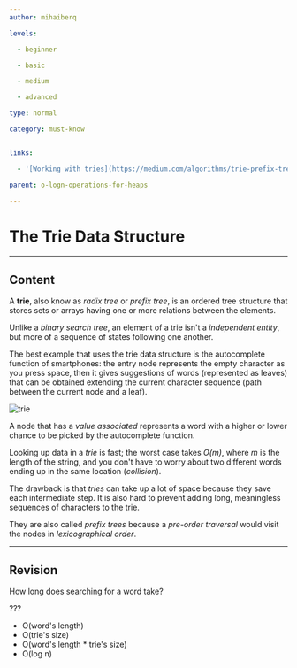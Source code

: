 ```yaml
---
author: mihaiberq

levels:

  - beginner

  - basic

  - medium

  - advanced

type: normal

category: must-know


links:

  - '[Working with tries](https://medium.com/algorithms/trie-prefix-tree-algorithm-ee7ab3fe3413){website}'

parent: o-logn-operations-for-heaps

---
```


# The Trie Data Structure

---
## Content

A **trie**, also know as *radix tree* or *prefix tree*, is an ordered tree structure that stores sets or arrays having one or more relations between the elements.

Unlike a *binary search tree*, an element of a trie isn't a *independent entity*, but more of a sequence of states following one another.

The best example that uses the trie data structure is the autocomplete function of smartphones: the entry node represents the empty character as you press space, then it gives suggestions of words (represented as leaves) that can be obtained extending the current character sequence (path between the current node and a leaf).

![trie](%3Csvg%20width%3D%22100%25%22%20height%3D%22auto%22%20viewBox%3D%220%200%20700%20500%22%20xmlns%3D%22http%3A%2F%2Fwww.w3.org%2F2000%2Fsvg%22%3E%3Ctitle%3EArtboard%3C%2Ftitle%3E%3Cg%20fill%3D%22none%22%20fill-rule%3D%22evenodd%22%3E%3Cpath%20d%3D%22M350%2085c19.329966%200%2035-15.6700338%2035-35%200-6.7781994-1.926799-13.1063707-5.262556-18.4666731C373.560339%2021.6072003%20362.551767%2015%20350%2015c-19.329966%200-35%2015.6700338-35%2035s15.670034%2035%2035%2035zM210%20185c19.329966%200%2035-15.670034%2035-35%200-6.778199-1.926799-13.106371-5.262556-18.466673C233.560339%20121.6072%20222.551767%20115%20210%20115c-19.329966%200-35%2015.670034-35%2035s15.670034%2035%2035%2035z%22%20stroke%3D%22currentColor%22%20stroke-width%3D%222%22%2F%3E%3Cpath%20d%3D%22M490%20185c19.329966%200%2035-15.670034%2035-35%200-6.778199-1.926799-13.106371-5.262556-18.466673C513.560339%20121.6072%20502.551767%20115%20490%20115c-19.329966%200-35%2015.670034-35%2035s15.670034%2035%2035%2035z%22%20stroke%3D%22currentColor%22%20stroke-width%3D%222%22%20fill%3D%22%23FFF%22%2F%3E%3Ctext%20font-family%3D%22RobotoMono-Light%2C%20Roboto%20Mono%22%20font-size%3D%2240%22%20font-weight%3D%22300%22%20fill%3D%22currentColor%22%3E%3Ctspan%20x%3D%22477.998047%22%20y%3D%22166%22%3EI%3C%2Ftspan%3E%3C%2Ftext%3E%3Cpath%20d%3D%22M350%20185c19.329966%200%2035-15.670034%2035-35%200-6.778199-1.926799-13.106371-5.262556-18.466673C373.560339%20121.6072%20362.551767%20115%20350%20115c-19.329966%200-35%2015.670034-35%2035s15.670034%2035%2035%2035z%22%20stroke%3D%22currentColor%22%20stroke-width%3D%222%22%2F%3E%3Ctext%20font-family%3D%22RobotoMono-Light%2C%20Roboto%20Mono%22%20font-size%3D%2240%22%20font-weight%3D%22300%22%20fill%3D%22currentColor%22%3E%3Ctspan%20x%3D%22337.998047%22%20y%3D%22161%22%3Ec%3C%2Ftspan%3E%3C%2Ftext%3E%3Ctext%20font-family%3D%22RobotoMono-Light%2C%20Roboto%20Mono%22%20font-size%3D%2240%22%20font-weight%3D%22300%22%20fill%3D%22currentColor%22%3E%3Ctspan%20x%3D%22197.998047%22%20y%3D%22166%22%3EA%3C%2Ftspan%3E%3C%2Ftext%3E%3Cpath%20d%3D%22M140%20285c19.329966%200%2035-15.670034%2035-35%200-6.778199-1.926799-13.106371-5.262556-18.466673C163.560339%20221.6072%20152.551767%20215%20140%20215c-19.329966%200-35%2015.670034-35%2035s15.670034%2035%2035%2035z%22%20stroke%3D%22currentColor%22%20stroke-width%3D%222%22%2F%3E%3Ctext%20font-family%3D%22RobotoMono-Light%2C%20Roboto%20Mono%22%20font-size%3D%2240%22%20font-weight%3D%22300%22%20fill%3D%22currentColor%22%3E%3Ctspan%20x%3D%22115.996094%22%20y%3D%22266%22%3EAd%3C%2Ftspan%3E%3C%2Ftext%3E%3Cpath%20d%3D%22M280%20285c19.329966%200%2035-15.670034%2035-35%200-6.778199-1.926799-13.106371-5.262556-18.466673C303.560339%20221.6072%20292.551767%20215%20280%20215c-19.329966%200-35%2015.670034-35%2035s15.670034%2035%2035%2035z%22%20stroke%3D%22currentColor%22%20stroke-width%3D%222%22%2F%3E%3Ctext%20font-family%3D%22RobotoMono-Light%2C%20Roboto%20Mono%22%20font-size%3D%2240%22%20font-weight%3D%22300%22%20fill%3D%22currentColor%22%3E%3Ctspan%20x%3D%22255.996094%22%20y%3D%22261%22%3Eca%3C%2Ftspan%3E%3C%2Ftext%3E%3Cpath%20d%3D%22M350%20385c19.329966%200%2035-15.670034%2035-35%200-6.778199-1.926799-13.106371-5.262556-18.466673C373.560339%20321.6072%20362.551767%20315%20350%20315c-19.329966%200-35%2015.670034-35%2035s15.670034%2035%2035%2035z%22%20stroke%3D%22currentColor%22%20stroke-width%3D%222%22%20fill%3D%22%23FFF%22%2F%3E%3Ctext%20font-family%3D%22RobotoMono-Light%2C%20Roboto%20Mono%22%20font-size%3D%2238%22%20font-weight%3D%22300%22%20fill%3D%22currentColor%22%3E%3Ctspan%20x%3D%22315.794434%22%20y%3D%22360%22%3Ecat%3C%2Ftspan%3E%3C%2Ftext%3E%3Cpath%20d%3D%22M210%20385c19.329966%200%2035-15.670034%2035-35%200-6.778199-1.926799-13.106371-5.262556-18.466673C233.560339%20321.6072%20222.551767%20315%20210%20315c-19.329966%200-35%2015.670034-35%2035s15.670034%2035%2035%2035z%22%20stroke%3D%22currentColor%22%20stroke-width%3D%222%22%20fill%3D%22%23FFF%22%2F%3E%3Ctext%20font-family%3D%22RobotoMono-Light%2C%20Roboto%20Mono%22%20font-size%3D%2238%22%20font-weight%3D%22300%22%20fill%3D%22currentColor%22%3E%3Ctspan%20x%3D%22175.794434%22%20y%3D%22360%22%3Ecar%3C%2Ftspan%3E%3C%2Ftext%3E%3Cpath%20d%3D%22M280%20485c19.329966%200%2035-15.670034%2035-35%200-6.778199-1.926799-13.106371-5.262556-18.466673C303.560339%20421.6072%20292.551767%20415%20280%20415c-19.329966%200-35%2015.670034-35%2035s15.670034%2035%2035%2035z%22%20stroke%3D%22currentColor%22%20stroke-width%3D%222%22%20fill%3D%22%23FFF%22%2F%3E%3Ctext%20font-family%3D%22RobotoMono-Light%2C%20Roboto%20Mono%22%20font-size%3D%2229%22%20font-weight%3D%22300%22%20fill%3D%22currentColor%22%3E%3Ctspan%20x%3D%22245.194336%22%20y%3D%22458%22%3Ecars%3C%2Ftspan%3E%3C%2Ftext%3E%3Cpath%20d%3D%22M140%20485c19.329966%200%2035-15.670034%2035-35%200-6.778199-1.926799-13.106371-5.262556-18.466673C163.560339%20421.6072%20152.551767%20415%20140%20415c-19.329966%200-35%2015.670034-35%2035s15.670034%2035%2035%2035z%22%20stroke%3D%22currentColor%22%20stroke-width%3D%222%22%20fill%3D%22%23FFF%22%2F%3E%3Ctext%20font-family%3D%22RobotoMono-Light%2C%20Roboto%20Mono%22%20font-size%3D%2229%22%20font-weight%3D%22300%22%20fill%3D%22currentColor%22%3E%3Ctspan%20x%3D%22105.194336%22%20y%3D%22458%22%3Ecare%3C%2Ftspan%3E%3C%2Ftext%3E%3Ctext%20font-family%3D%22RobotoMono-Light%2C%20Roboto%20Mono%22%20font-size%3D%2240%22%20font-weight%3D%22300%22%20fill%3D%22currentColor%22%3E%3Ctspan%20x%3D%22337.998047%22%20y%3D%2266%22%3E_%3C%2Ftspan%3E%3C%2Ftext%3E%3Cpath%20d%3D%22M325.27056%2075.9005944l-93.305402%2046.2707536m143.680216-46.4627484l89.005263%2049.5755164M350.677448%2085.3023895l.200744%2030.2308945%22%20stroke%3D%22currentColor%22%20stroke-width%3D%222%22%2F%3E%3Ctext%20font-family%3D%22RobotoMono-Light%2C%20Roboto%20Mono%22%20font-size%3D%2240%22%20font-weight%3D%22300%22%20fill%3D%22currentColor%22%3E%3Ctspan%20x%3D%22260.498047%22%20y%3D%2292%22%3EA%3C%2Ftspan%3E%3C%2Ftext%3E%3Ctext%20font-family%3D%22RobotoMono-Light%2C%20Roboto%20Mono%22%20font-size%3D%2240%22%20font-weight%3D%22300%22%20fill%3D%22currentColor%22%3E%3Ctspan%20x%3D%22325.498047%22%20y%3D%22110%22%3Ec%3C%2Ftspan%3E%3C%2Ftext%3E%3Ctext%20font-family%3D%22RobotoMono-Light%2C%20Roboto%20Mono%22%20font-size%3D%2240%22%20font-weight%3D%22300%22%20fill%3D%22currentColor%22%3E%3Ctspan%20x%3D%22415.498047%22%20y%3D%2292%22%3EI%3C%2Ftspan%3E%3C%2Ftext%3E%3Ctext%20font-family%3D%22RobotoMono-Light%2C%20Roboto%20Mono%22%20font-size%3D%2240%22%20font-weight%3D%22300%22%20fill%3D%22currentColor%22%3E%3Ctspan%20x%3D%22537.496094%22%20y%3D%22170%22%3E50%3C%2Ftspan%3E%3C%2Ftext%3E%3Cpath%20d%3D%22M185%20175l-45%2040%22%20stroke%3D%22currentColor%22%20stroke-width%3D%222%22%2F%3E%3Ctext%20font-family%3D%22RobotoMono-Light%2C%20Roboto%20Mono%22%20font-size%3D%2240%22%20font-weight%3D%22300%22%20fill%3D%22currentColor%22%3E%3Ctspan%20x%3D%22140.498047%22%20y%3D%22192%22%3Ed%3C%2Ftspan%3E%3C%2Ftext%3E%3Cpath%20d%3D%22M325%20175l-44%2040%22%20stroke%3D%22currentColor%22%20stroke-width%3D%222%22%2F%3E%3Ctext%20font-family%3D%22RobotoMono-Light%2C%20Roboto%20Mono%22%20font-size%3D%2240%22%20font-weight%3D%22300%22%20fill%3D%22currentColor%22%3E%3Ctspan%20x%3D%22280.498047%22%20y%3D%22192%22%3Ea%3C%2Ftspan%3E%3C%2Ftext%3E%3Cpath%20d%3D%22M255%20275l-44%2040m95-40l45%2040%22%20stroke%3D%22currentColor%22%20stroke-width%3D%222%22%2F%3E%3Ctext%20font-family%3D%22RobotoMono-Light%2C%20Roboto%20Mono%22%20font-size%3D%2238%22%20font-weight%3D%22300%22%20fill%3D%22currentColor%22%3E%3Ctspan%20x%3D%22119.196289%22%20y%3D%22360%22%3E20%3C%2Ftspan%3E%3C%2Ftext%3E%3Ctext%20font-family%3D%22RobotoMono-Light%2C%20Roboto%20Mono%22%20font-size%3D%2238%22%20font-weight%3D%22300%22%20fill%3D%22currentColor%22%3E%3Ctspan%20x%3D%22394.196289%22%20y%3D%22360%22%3E19%3C%2Ftspan%3E%3C%2Ftext%3E%3Cpath%20d%3D%22M185%20375l-45%2040m95-40l46%2040%22%20stroke%3D%22currentColor%22%20stroke-width%3D%222%22%2F%3E%3Ctext%20font-family%3D%22RobotoMono-Light%2C%20Roboto%20Mono%22%20font-size%3D%2229%22%20font-weight%3D%22300%22%20fill%3D%22currentColor%22%3E%3Ctspan%20x%3D%2258.097168%22%20y%3D%22458%22%3E19%3C%2Ftspan%3E%3C%2Ftext%3E%3Ctext%20font-family%3D%22RobotoMono-Light%2C%20Roboto%20Mono%22%20font-size%3D%2229%22%20font-weight%3D%22300%22%20fill%3D%22currentColor%22%3E%3Ctspan%20x%3D%22327.298584%22%20y%3D%22458%22%3E5%3C%2Ftspan%3E%3C%2Ftext%3E%3Ctext%20font-family%3D%22RobotoMono-Light%2C%20Roboto%20Mono%22%20font-size%3D%2229%22%20font-weight%3D%22300%22%20fill%3D%22currentColor%22%3E%3Ctspan%20x%3D%22215.298584%22%20y%3D%22293%22%3Er%3C%2Ftspan%3E%3C%2Ftext%3E%3Ctext%20font-family%3D%22RobotoMono-Light%2C%20Roboto%20Mono%22%20font-size%3D%2229%22%20font-weight%3D%22300%22%20fill%3D%22currentColor%22%3E%3Ctspan%20x%3D%22332.298584%22%20y%3D%22293%22%3Et%3C%2Ftspan%3E%3C%2Ftext%3E%3Ctext%20font-family%3D%22RobotoMono-Light%2C%20Roboto%20Mono%22%20font-size%3D%2229%22%20font-weight%3D%22300%22%20fill%3D%22currentColor%22%3E%3Ctspan%20x%3D%22140.298584%22%20y%3D%22393%22%3Ee%3C%2Ftspan%3E%3C%2Ftext%3E%3Ctext%20font-family%3D%22RobotoMono-Light%2C%20Roboto%20Mono%22%20font-size%3D%2229%22%20font-weight%3D%22300%22%20fill%3D%22currentColor%22%3E%3Ctspan%20x%3D%22260.298584%22%20y%3D%22393%22%3Es%3C%2Ftspan%3E%3C%2Ftext%3E%3C%2Fg%3E%3C%2Fsvg%3E)

A node that has a *value associated* represents a word with a higher or lower chance to be picked by the autocomplete function.

Looking up data in a *trie* is fast; the worst case takes *O(m)*, where *m* is the length of the string, and you don't have to worry about two different words ending up in the same location (*collision*).

The drawback is that *tries* can take up a lot of space because they save each intermediate step. It is also hard to prevent adding long, meaningless sequences of characters to the trie.

They are also called *prefix trees* because a *pre-order traversal* would visit the nodes in *lexicographical order*.

---
## Revision

How long does searching for a word take?

???

* O(word's length)
* O(trie's size)
* O(word's length * trie's size)
* O(log n)

